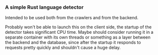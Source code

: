 ### A simple Rust language detector

Intended to be used both from the crawlers and from the backend.

Probably won't be able to launch this on the client side, the startup
of the detector takes significant CPU time. Maybe should consider running
it in a separate container with its own threads or something as a layer
between the backend and the database, since after the startup it responds
to requests pretty quickly and shouldn't cause a huge delay.
